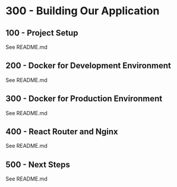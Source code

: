 # 300 - Building Our Application

## 100 - Project Setup
See README.md

## 200 - Docker for Development Environment
See README.md

## 300 - Docker for Production Environment
See README.md

## 400 - React Router and Nginx
See README.md

## 500 - Next Steps
See README.md
